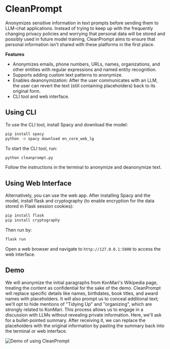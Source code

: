 # CleanPrompt

Anonymizes sensitive information in text prompts before sending them to LLM-chat applications. Instead of trying to keep up with the frequently changing privacy policies and worrying that personal data will be stored and possibly used in future model training, CleanPrompt aims to ensure that personal information isn't shared with these platforms in the first place.

**Features**
- Anonymizes emails, phone numbers, URLs, names, organizations, and other entities with regular expressions and named entity recognition.
- Supports adding custom text patterns to anonymize.
- Enables deanonymization: After the user communicates with an LLM, the user can revert the text (still containing placeholders) back to its original form.
- CLI tool and web interface.

## Using CLI

To use the CLI tool, install Spacy and download the model:

```bash
pip install spacy
python -m spacy download en_core_web_lg
```

To start the CLI tool, run:

```bash
python cleanprompt.py
```

Follow the instructions in the terminal to anonymize and deanonymize text.

## Using Web Interface

Alternatively, you can use the web app.
After installing Spacy and the model, install flask and cryptography (to enable encryption for the data stored in Flask session cookies):

```bash
pip install flask
pip install cryptography
```

Then run by:

```bash
flask run
```

Open a web browser and navigate to `http://127.0.0.1:5000` to access the web interface.

## Demo
We will anonymize the initial paragraphs from KonMari's Wikipedia page, treating the content as confidential for the sake of the demo. CleanPrompt will replace specific details like names, birthdates, book titles, and award names with placeholders. It will also prompt us to conceal additional text; we'll opt to hide mentions of "Tidying Up" and "organizing", which are strongly related to KonMari. This process allows us to engage in a discussion with LLMs without revealing private information. Here, we'll ask for a bullet-pointed summary. After receiving it, we can replace the placeholders with the original information by pasting the summary back into the terminal or web interface.

![Demo of using CleanPrompt](demo.gif)
